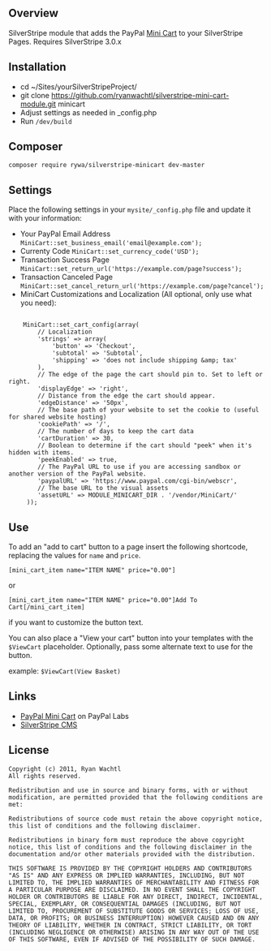 ## Overview

 SilverStripe module that adds the PayPal [Mini Cart](https://github.com/jeffharrell/MiniCart) to your SilverStripe Pages. Requires SilverStripe 3.0.x

## Installation ##

 * cd ~/Sites/yourSilverStripeProject/
 * git clone https://github.com/ryanwachtl/silverstripe-mini-cart-module.git minicart
 * Adjust settings as needed in _config.php
 * Run `/dev/build`
 
## Composer ##
 
`composer require rywa/silverstripe-minicart dev-master`

## Settings ##

Place the following settings in your `mysite/_config.php` file and update it with your information:

- Your PayPal Email Address `MiniCart::set_business_email('email@example.com');`
- Currenty Code `MiniCart::set_currency_code('USD');`
- Transaction Success Page `MiniCart::set_return_url('https://example.com/page?success');`
- Transaction Canceled Page `MiniCart::set_cancel_return_url('https://example.com/page?cancel');`
- MiniCart Customizations and Localization (All optional, only use what you need):

```

    MiniCart::set_cart_config(array(
        // Localization
        'strings' => array(
            'button' => 'Checkout',
            'subtotal' => 'Subtotal',
            'shipping' => 'does not include shipping &amp; tax'
        ),
        // The edge of the page the cart should pin to. Set to left or right.
        'displayEdge' => 'right',
        // Distance from the edge the cart should appear.
        'edgeDistance' => '50px',
        // The base path of your website to set the cookie to (useful for shared website hosting)
        'cookiePath' => '/',
        // The number of days to keep the cart data
        'cartDuration' => 30,
        // Boolean to determine if the cart should "peek" when it's hidden with items.
        'peekEnabled' => true,
        // The PayPal URL to use if you are accessing sandbox or another version of the PayPal website.
        'paypalURL' => 'https://www.paypal.com/cgi-bin/webscr',
        // The base URL to the visual assets
        'assetURL' => MODULE_MINICART_DIR . '/vendor/MiniCart/'
     ));

```

## Use ##

 To add an "add to cart" button to a page insert the following shortcode, replacing the values for `name` and `price`.

 `[mini_cart_item name="ITEM NAME" price="0.00"]`

 or

 `[mini_cart_item name="ITEM NAME" price="0.00"]Add To Cart[/mini_cart_item]`

 if you want to customize the button text.

 You can also place a "View your cart" button into your templates with the `$ViewCart` placeholder. Optionally, pass some alternate text to use for the button. 

 example: `$ViewCart(View Basket)`

## Links ##

 * [PayPal Mini Cart](https://minicart.paypal-labs.com/) on PayPal Labs
 * [SilverStripe CMS](http://www.silverstripe.org/)

## License ##

	Copyright (c) 2011, Ryan Wachtl
	All rights reserved.

	Redistribution and use in source and binary forms, with or without modification, are permitted provided that the following conditions are met:

	Redistributions of source code must retain the above copyright notice, this list of conditions and the following disclaimer.
	
	Redistributions in binary form must reproduce the above copyright notice, this list of conditions and the following disclaimer in the documentation and/or other materials provided with the distribution.
	
	THIS SOFTWARE IS PROVIDED BY THE COPYRIGHT HOLDERS AND CONTRIBUTORS "AS IS" AND ANY EXPRESS OR IMPLIED WARRANTIES, INCLUDING, BUT NOT LIMITED TO, THE IMPLIED WARRANTIES OF MERCHANTABILITY AND FITNESS FOR A PARTICULAR PURPOSE ARE DISCLAIMED. IN NO EVENT SHALL THE COPYRIGHT HOLDER OR CONTRIBUTORS BE LIABLE FOR ANY DIRECT, INDIRECT, INCIDENTAL, SPECIAL, EXEMPLARY, OR CONSEQUENTIAL DAMAGES (INCLUDING, BUT NOT LIMITED TO, PROCUREMENT OF SUBSTITUTE GOODS OR SERVICES; LOSS OF USE, DATA, OR PROFITS; OR BUSINESS INTERRUPTION) HOWEVER CAUSED AND ON ANY THEORY OF LIABILITY, WHETHER IN CONTRACT, STRICT LIABILITY, OR TORT (INCLUDING NEGLIGENCE OR OTHERWISE) ARISING IN ANY WAY OUT OF THE USE OF THIS SOFTWARE, EVEN IF ADVISED OF THE POSSIBILITY OF SUCH DAMAGE.
